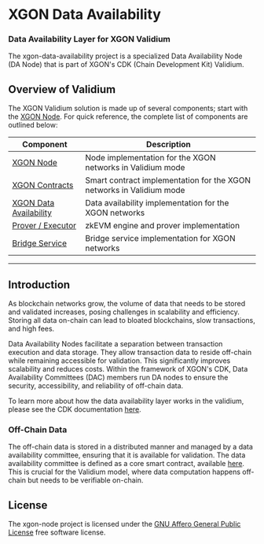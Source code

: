 # XGON Data Availability
### Data Availability Layer for XGON Validium

The xgon-data-availability project is a specialized Data Availability Node (DA Node) that is part of XGON's CDK (Chain Development Kit) Validium.

## Overview of Validium
The XGON Validium solution is made up of several components; start with the [XGON Node](https://github.com/okx/xgon-node). For quick reference, the complete list of components are outlined below:

| Component                                                                     | Description                                                          |
| ----------------------------------------------------------------------------- | -------------------------------------------------------------------- |
| [XGON Node](https://github.com/okx/xgon-node)           | Node implementation for the XGON networks in Validium mode            |
| [XGON Contracts](https://github.com/okx/xgon-contracts) | Smart contract implementation for the XGON networks in Validium mode |
| [XGON Data Availability](https://github.com/okx/xgon-data-availability)   | Data availability implementation for the XGON networks          |
| [Prover / Executor](https://github.com/okx/xgon-prover)          | zkEVM engine and prover implementation                               |
| [Bridge Service](https://github.com/okx/xgon-bridge-service)     | Bridge service implementation for XGON networks                       |

---

## Introduction

As blockchain networks grow, the volume of data that needs to be stored and validated increases, posing challenges in scalability and efficiency. Storing all data on-chain can lead to bloated blockchains, slow transactions, and high fees.

Data Availability Nodes facilitate a separation between transaction execution and data storage. They allow transaction data to reside off-chain while remaining accessible for validation. This significantly improves scalability and reduces costs. Within the framework of XGON's CDK, Data Availability Committees (DAC) members run DA nodes to ensure the security, accessibility, and reliability of off-chain data.

To learn more about how the data availability layer works in the validium, please see the CDK documentation [here](https://wiki.polygon.technology/docs/cdk/dac-overview/).

### Off-Chain Data

The off-chain data is stored in a distributed manner and managed by a data availability committee, ensuring that it is available for validation. The data availability committee is defined as a core smart contract, available [here](https://github.com/okx/xgon-contracts/blob/main/contracts/DataCommittee.sol). This is crucial for the Validium model, where data computation happens off-chain but needs to be verifiable on-chain.

## License

The xgon-node project is licensed under the [GNU Affero General Public License](LICENSE) free software license.
